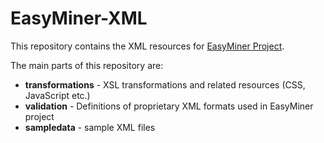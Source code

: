 # EasyMiner-XML

This repository contains the XML resources for [EasyMiner Project](http://easyminer.eu).

The main parts of this repository are:

* **transformations** - XSL transformations and related resources (CSS, JavaScript etc.)
* **validation** - Definitions of proprietary XML formats used in EasyMiner project
* **sampledata** - sample XML files
